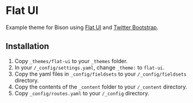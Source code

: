 # Flat UI
Example theme for Bison using [Flat UI](http://designmodo.github.io/Flat-UI/) and [Twitter Bootstrap](http://getbootstrap.com/).

## Installation

1. Copy `_themes/flat-ui` to your `_themes` folder.
2. In your `/_config/settings.yaml`, change `_theme:` to `flat-ui`.
3. Copy the yaml files in `_config/fieldsets` to your `/_config/fieldsets` directory.
4. Copy the contents of the `_content` folder to your `/_content` directory.
5. Copy `_config/routes.yaml` to your `/_config` directory.

